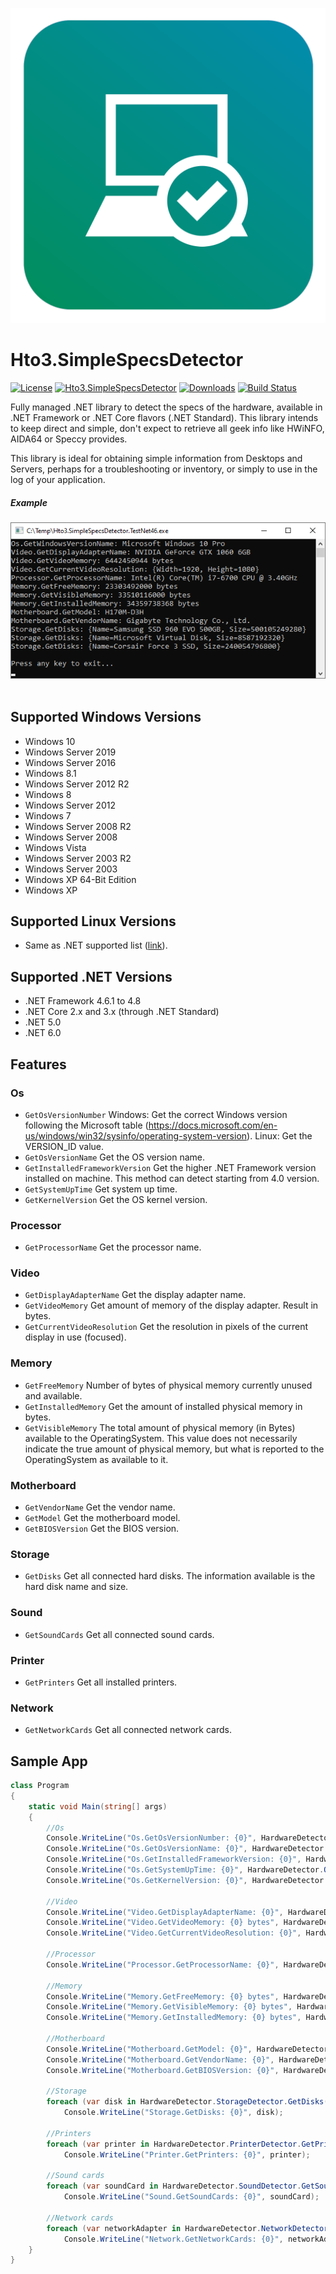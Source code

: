 ﻿![logo](https://raw.githubusercontent.com/HTO3/Hto3.SimpleSpecsDetector/master/nuget-logo.png)

Hto3.SimpleSpecsDetector
========================================

[![License](https://img.shields.io/github/license/HTO3/Hto3.SimpleSpecsDetector)](https://github.com/HTO3/Hto3.SimpleSpecsDetector/blob/master/LICENSE)
[![Hto3.SimpleSpecsDetector](https://img.shields.io/nuget/v/Hto3.SimpleSpecsDetector.svg)](https://www.nuget.org/packages/Hto3.SimpleSpecsDetector/)
[![Downloads](https://img.shields.io/nuget/dt/Hto3.SimpleSpecsDetector)](https://www.nuget.org/stats/packages/Hto3.SimpleSpecsDetector?groupby=Version)
[![Build Status](https://github.com/HTO3/Hto3.SimpleSpecsDetector/actions/workflows/publish.yml/badge.svg)](https://github.com/HTO3/Hto3.SimpleSpecsDetector/actions/workflows/publish.yml)

Fully managed .NET library to detect the specs of the hardware, available in .NET Framework or .NET Core flavors (.NET Standard). This library intends to keep direct and simple, don't expect to retrieve all geek info like HWiNFO, AIDA64 or Speccy provides.

This library is ideal for obtaining simple information from Desktops and Servers, perhaps for a troubleshooting or inventory, or simply to use in the log of your application.

##### Example

![example](https://raw.githubusercontent.com/HTO3/Hto3.SimpleSpecsDetector/master/example.png) 

Supported Windows Versions
--------
-   Windows 10
-   Windows Server 2019
-   Windows Server 2016
-   Windows 8.1
-   Windows Server 2012 R2
-   Windows 8
-   Windows Server 2012
-   Windows 7
-   Windows Server 2008 R2
-   Windows Server 2008
-   Windows Vista
-   Windows Server 2003 R2
-   Windows Server 2003
-   Windows XP 64-Bit Edition
-   Windows XP

Supported Linux Versions
--------
-   Same as .NET supported list ([link](https://docs.microsoft.com/dotnet/core/install/linux)).

Supported .NET Versions
--------
-   .NET Framework 4.6.1 to 4.8
-   .NET Core 2.x and 3.x (through .NET Standard)
-   .NET 5.0
-   .NET 6.0

Features
--------

### Os
- `GetOsVersionNumber` Windows: Get the correct Windows version following the Microsoft table (https://docs.microsoft.com/en-us/windows/win32/sysinfo/operating-system-version).
   Linux: Get the VERSION_ID value.
- `GetOsVersionName` Get the OS version name.
- `GetInstalledFrameworkVersion` Get the higher .NET Framework version installed on machine. This method can detect starting from 4.0 version.
- `GetSystemUpTime` Get system up time.
- `GetKernelVersion` Get the OS kernel version.

### Processor
- `GetProcessorName` Get the processor name.

### Video
- `GetDisplayAdapterName` Get the display adapter name.
- `GetVideoMemory` Get amount of memory of the display adapter. Result in bytes. 
- `GetCurrentVideoResolution` Get the resolution in pixels of the current display in use (focused).

### Memory
- `GetFreeMemory` Number of bytes of physical memory currently unused and available.
- `GetInstalledMemory` Get the amount of installed physical memory in bytes.
- `GetVisibleMemory` The total amount of physical memory (in Bytes) available to the OperatingSystem. This value does not necessarily indicate the true amount of physical memory, but what is reported to the OperatingSystem as available to it.

### Motherboard
- `GetVendorName` Get the vendor name.
- `GetModel` Get the motherboard model.
- `GetBIOSVersion` Get the BIOS version.

### Storage
- `GetDisks` Get all connected hard disks. The information available is the hard disk name and size.

### Sound
- `GetSoundCards` Get all connected sound cards.

### Printer
- `GetPrinters` Get all installed printers.

### Network
- `GetNetworkCards` Get all connected network cards. 

Sample App
----------

```C#
class Program
{
    static void Main(string[] args)
    {
        //Os
        Console.WriteLine("Os.GetOsVersionNumber: {0}", HardwareDetector.OsDetector.GetOsVersionNumber());
        Console.WriteLine("Os.GetOsVersionName: {0}", HardwareDetector.OsDetector.GetOsVersionName());
        Console.WriteLine("Os.GetInstalledFrameworkVersion: {0}", HardwareDetector.OsDetector.GetInstalledFrameworkVersion());
        Console.WriteLine("Os.GetSystemUpTime: {0}", HardwareDetector.OsDetector.GetSystemUpTime());
        Console.WriteLine("Os.GetKernelVersion: {0}", HardwareDetector.OsDetector.GetKernelVersion());

        //Video
        Console.WriteLine("Video.GetDisplayAdapterName: {0}", HardwareDetector.VideoDetector.GetDisplayAdapterName());
        Console.WriteLine("Video.GetVideoMemory: {0} bytes", HardwareDetector.VideoDetector.GetVideoMemory());
        Console.WriteLine("Video.GetCurrentVideoResolution: {0}", HardwareDetector.VideoDetector.GetCurrentVideoResolution());

        //Processor
        Console.WriteLine("Processor.GetProcessorName: {0}", HardwareDetector.ProcessorDetector.GetProcessorName());

        //Memory
        Console.WriteLine("Memory.GetFreeMemory: {0} bytes", HardwareDetector.MemoryDetector.GetFreeMemory());
        Console.WriteLine("Memory.GetVisibleMemory: {0} bytes", HardwareDetector.MemoryDetector.GetVisibleMemory());
        Console.WriteLine("Memory.GetInstalledMemory: {0} bytes", HardwareDetector.MemoryDetector.GetInstalledMemory());

        //Motherboard
        Console.WriteLine("Motherboard.GetModel: {0}", HardwareDetector.MotherboardDetector.GetModel());
        Console.WriteLine("Motherboard.GetVendorName: {0}", HardwareDetector.MotherboardDetector.GetVendorName());
        Console.WriteLine("Motherboard.GetBIOSVersion: {0}", HardwareDetector.MotherboardDetector.GetBIOSVersion());

        //Storage
        foreach (var disk in HardwareDetector.StorageDetector.GetDisks())
            Console.WriteLine("Storage.GetDisks: {0}", disk);

        //Printers
        foreach (var printer in HardwareDetector.PrinterDetector.GetPrinters())
            Console.WriteLine("Printer.GetPrinters: {0}", printer);

        //Sound cards
        foreach (var soundCard in HardwareDetector.SoundDetector.GetSoundCards())
            Console.WriteLine("Sound.GetSoundCards: {0}", soundCard);

        //Network cards
        foreach (var networkAdapter in HardwareDetector.NetworkDetector.GetNetworkCards())
            Console.WriteLine("Network.GetNetworkCards: {0}", networkAdapter);
    }
}
```